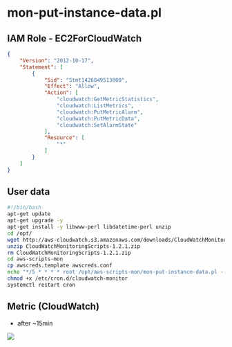 # mon-put-instance-data.pl

## IAM Role - EC2ForCloudWatch
````json
{
    "Version": "2012-10-17",
    "Statement": [
        {
            "Sid": "Stmt1426849513000",
            "Effect": "Allow",
            "Action": [
                "cloudwatch:GetMetricStatistics",
                "cloudwatch:ListMetrics",
                "cloudwatch:PutMetricAlarm",
                "cloudwatch:PutMetricData",
                "cloudwatch:SetAlarmState"
            ],
            "Resource": [
                "*"
            ]
        }
    ]
}
````

## User data
````bash
#!/bin/bash
apt-get update
apt-get upgrade -y
apt-get install -y libwww-perl libdatetime-perl unzip
cd /opt/
wget http://aws-cloudwatch.s3.amazonaws.com/downloads/CloudWatchMonitoringScripts-1.2.1.zip
unzip CloudWatchMonitoringScripts-1.2.1.zip
rm CloudWatchMonitoringScripts-1.2.1.zip
cd aws-scripts-mon
cp awscreds.template awscreds.conf
echo "*/5 * * * * root /opt/aws-scripts-mon/mon-put-instance-data.pl --disk-space-used --disk-path=/ --from-cron" > /etc/cron.d/cloudwatch-monitor
chmod +x /etc/cron.d/cloudwatch-monitor
systemctl restart cron
````

## Metric (CloudWatch)
* after ~15min

[<img src="https://i.imgur.com/QkM5wEk.png">](https://i.imgur.com/QkM5wEk.png)
